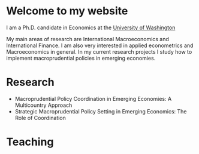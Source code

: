 # Welcome to my website
I am a Ph.D. candidate in Economics at the [University of Washington](https://econ.washington.edu)

My main areas of research are International Macroeconomics and International Finance. I am also very interested in applied econometrics and Macroeconomics in general. In my current research projects I study how to implement macroprudential policies in emerging economies. 

# Research

- Macroprudential Policy Coordination in Emerging Economies: A Multicountry Approach
- Strategic Macroprudential Policy Setting in Emerging Economics: The Role of Coordination

# Teaching

